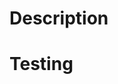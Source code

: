 <!--

Etiquette and expectations for contributions can be found here:
https://prairielearn.readthedocs.io/en/latest/contributing

-->

# Description

<!--

- Summarize your changes and explain the rationale for making them.
- Include any relevant context from Slack, meetings, or other discussions.
- If this change is resolving a specific issue, include a link to the issue (e.g. "closes #1234").
- If applicable, include screenshots and/or videos.
- Note any AI assistance used (i.e. specific IDEs, models, or tools).

-->

# Testing

<!--

- Share how you tested your changes.
- If you're fixing a bug, explain how to reproduce the original issue.
- If applicable, make sure you've authored unit and/or integration tests.
- If applicable, provide instructions for a reviewer to test the changes for themselves.
- If applicable, mention any accessibility testing that was done.

Self-reviews with GitHub's review UI are encouraged to point out the following:

- Explanations for code or design decisions that may confuse reviewers.
- Particularly important or core changes.
- Items that may need further discussion.

Thank you for contributing to PrairieLearn!

-->
